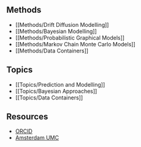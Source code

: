 ## Methods

  - [[Methods/Drift Diffusion Modelling]]
  - [[Methods/Bayesian Modelling]]
  - [[Methods/Probabilistic Graphical Models]]
  - [[Methods/Markov Chain Monte Carlo Models]]
  - [[Methods/Data Containers]]

## Topics

  - [[Topics/Prediction and Modelling]]
  - [[Topics/Bayesian Approaches]]
  - [[Topics/Data Containers]]

## Resources

  - [ORCID]()
  - [Amsterdam UMC]()
